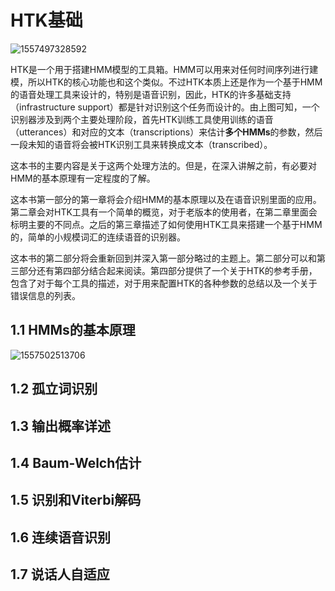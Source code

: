 # HTK基础

![1557497328592](/home/zengchang/.config/Typora/typora-user-images/1557497328592.png)

HTK是一个用于搭建HMM模型的工具箱。HMM可以用来对任何时间序列进行建模，所以HTK的核心功能也和这个类似。不过HTK本质上还是作为一个基于HMM的语音处理工具来设计的，特别是语音识别，因此，HTK的许多基础支持（infrastructure support）都是针对识别这个任务而设计的。由上图可知，一个识别器涉及到两个主要处理阶段，首先HTK训练工具使用训练的语音（utterances）和对应的文本（transcriptions）来估计**多个HMMs**的参数，然后一段未知的语音将会被HTK识别工具来转换成文本（transcribed）。

这本书的主要内容是关于这两个处理方法的。但是，在深入讲解之前，有必要对HMM的基本原理有一定程度的了解。

这本书第一部分的第一章将会介绍HMM的基本原理以及在语音识别里面的应用。第二章会对HTK工具有一个简单的概览，对于老版本的使用者，在第二章里面会标明主要的不同点。之后的第三章描述了如何使用HTK工具来搭建一个基于HMM的，简单的小规模词汇的连续语音的识别器。

这本书的第二部分将会重新回到并深入第一部分略过的主题上。第二部分可以和第三部分还有第四部分结合起来阅读。第四部分提供了一个关于HTK的参考手册，包含了对于每个工具的描述，对于用来配置HTK的各种参数的总结以及一个关于错误信息的列表。

## 1.1 HMMs的基本原理

![1557502513706](/home/zengchang/.config/Typora/typora-user-images/1557502513706.png)

## 1.2 孤立词识别

## 1.3 输出概率详述

## 1.4 Baum-Welch估计

## 1.5 识别和Viterbi解码

## 1.6 连续语音识别

## 1.7 说话人自适应